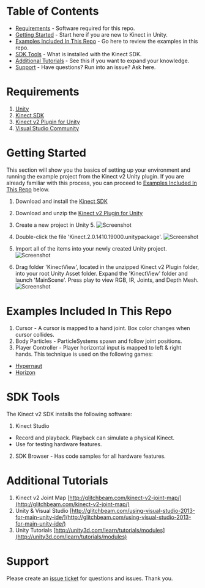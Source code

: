 # Table of Contents
- [Requirements](#requirements) - Software required for this repo.
- [Getting Started](#getting-started) - Start here if you are new to Kinect in Unity.
- [Examples Included In This Repo](#examples-included-in-this-repo) - Go here to review the examples in this repo.
- [SDK Tools](#sdk-tools) - What is installed with the Kinect SDK.
- [Additional Tutorials](#additional-tutorials) - See this if you want to expand your knowledge.
- [Support](#support) - Have questions?  Run into an issue?  Ask here.

# Requirements
1.  [Unity](http://unity3d.com)
2.  [Kinect SDK](http://www.microsoft.com/en-us/download/details.aspx?id=44561)
3.  [Kinect v2 Plugin for Unity](http://go.microsoft.com/fwlink/?LinkID=513177)
4.  [Visual Studio Community](http://visualstudio.com)

# Getting Started
This section will show you the basics of setting up your environment and running the example project from the Kinect v2 Unity plugin.  If you are already familiar with this process, you can proceed to [Examples Included In This Repo](#examples-included-in-this-repo) below.

1.  Download and install the [Kinect SDK](http://www.microsoft.com/en-us/download/details.aspx?id=44561)
2.  Download and unzip the [Kinect v2 Plugin for Unity](http://go.microsoft.com/fwlink/?LinkID=513177)
3.  Create a new project in Unity 5.
![Screenshot](https://glitchbeam.blob.core.windows.net/media/2015/05/kinect00.png)

4.  Double-click the file 'Kinect.2.0.1410.19000.unitypackage'.
![Screenshot](https://glitchbeam.blob.core.windows.net/media/2015/05/kinect01.png)

5.  Import all of the items into your newly created Unity project.
![Screenshot](https://glitchbeam.blob.core.windows.net/media/2015/05/kinect02.png)

6.  Drag folder 'KinectView', located in the unzipped Kinect v2 Plugin folder, into your root Unity Asset folder.  Expand the 'KinectView' folder and launch 'MainScene'.  Press play to view RGB, IR, Joints, and Depth Mesh.
![Screenshot](https://glitchbeam.blob.core.windows.net/media/2015/05/kinect03.png)

# Examples Included In This Repo
1.  Cursor - A cursor is mapped to a hand joint.  Box color changes when cursor collides.
2.  Body Particles - ParticleSystems spawn and follow joint positions.
3.  Player Controller - Player horizontal input is mapped to left & right hands.  This technique is used on the following games:
  * [Hypernaut](http://glitchbeam.com/games/hypernaut/)
  * [Horizon](http://glitchbeam.com/games/horizon/)

# SDK Tools
The Kinect v2 SDK installs the following software:
1.  Kinect Studio
  * Record and playback.  Playback can simulate a physical Kinect.
  * Use for testing hardware features.
2.   SDK Browser - Has code samples for all hardware features.

# Additional Tutorials
1.  Kinect v2 Joint Map [http://glitchbeam.com/kinect-v2-joint-map/](http://glitchbeam.com/kinect-v2-joint-map/)
2.  Unity & Visual Studio [http://glitchbeam.com/using-visual-studio-2013-for-main-unity-ide/](http://glitchbeam.com/using-visual-studio-2013-for-main-unity-ide/)
3.  Unity Tutorials [http://unity3d.com/learn/tutorials/modules](http://unity3d.com/learn/tutorials/modules)

# Support
Please create an [issue ticket](https://github.com/jasonrwalters/Unity_Kinect/issues) for questions and issues.  Thank you.
